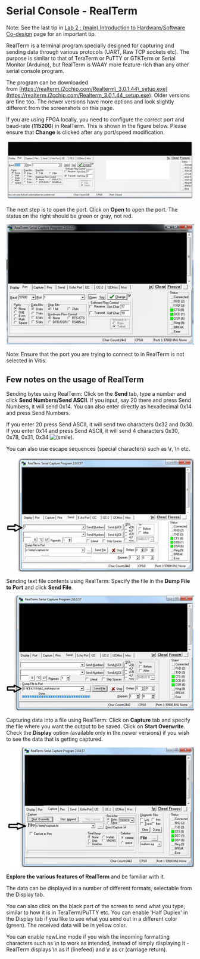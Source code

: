 # Serial Console - RealTerm

Note: See the last tip in [Lab 2 : (main) Introduction to Hardware/Software Co-design](1_Intro) page for an important tip.

RealTerm is a terminal program specially designed for capturing and sending data through various protocols (UART, Raw TCP sockets etc). The purpose is similar to that of TeraTerm or PuTTY or GTKTerm or Serial Monitor (Arduino), but RealTerm is WAAY more feature-rich than any other serial console program.

The program can be downloaded from [https://realterm.i2cchip.com/Realterm\_3.0.1.44\_setup.exe](https://realterm.i2cchip.com/Realterm_3.0.1.44_setup.exe). Older versions are fine too. The newer versions have more options and look slightly different from the screenshots on this page.

If you are using FPGA locally, you need to configure the correct port and baud‐rate (**115200**) in RealTerm. This is shown in the figure below. Please ensure that **Change** is clicked after any port/speed modification.

![](4_Serial_Console/image-33f578bc-116b-474e-8f49-aff0209b56d9.png)

The next step is to open the port. Click on **Open** to open the port. The status on the right should be green or gray, not red.

![](4_Serial_Console/image-7915ea06-3dda-47d1-887c-f693b871c337.png)

Note: Ensure that the port you are trying to connect to in RealTerm is not selected in Vitis.

## Few notes on the usage of RealTerm

Sending bytes using RealTerm: Click on the **Send** tab, type a number and click **Send Numbers/Send ASCII**. If you input, say 20 there and press Send Numbers, it will send 0x14. You can also enter directly as hexadecimal 0x14 and press Send Numbers.

If you enter 20 press Send ASCII, it will send two characters 0x32 and 0x30. If you enter 0x14 and press Send ASCII, it will send 4 characters 0x30, 0x78, 0x31, 0x34 ![(smile)](4_Serial_Console/smile.svg "(smile)").

You can also use escape sequences (special characters) such as \\r, \\n etc.

![](4_Serial_Console/image-2161ddca-826f-4d6f-89b6-7faa963dd3eb.png)

Sending text file contents using RealTerm: Specify the file in the **Dump File to Port** and click **Send File**.

![](4_Serial_Console/image-e982c374-1cf1-4ea8-9816-6d63f0b5973f.png)

Capturing data into a file using RealTerm: Click on **Capture** tab and specify the file where you want the output to be saved. Click on **Start Overwrite**.  Check the **Display** option (available only in the newer versions) if you wish to see the data that is getting captured.

![](4_Serial_Console/image-ba11a73a-b29d-461a-9e9d-ce69bcc20d90.png)

**Explore the various features of RealTerm** and be familiar with it.

The data can be displayed in a number of different formats, selectable from the Display tab.

You can also click on the black part of the screen to send what you type, similar to how it is in TeraTerm/PuTTY etc. You can enable 'Half Duplex' in the Display tab if you like to see what you send out in a different color (green). The received data will be in yellow color.

You can enable newLine mode if you wish the incoming formatting characters such as \\n to work as intended, instead of simply displaying it - RealTerm displays \\n as lf (linefeed) and \\r as cr (carriage return).
